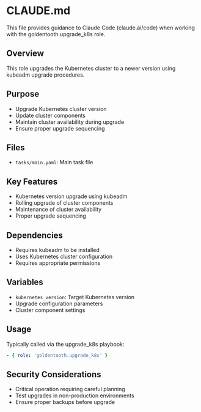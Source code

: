# CLAUDE.md

This file provides guidance to Claude Code (claude.ai/code) when working with the goldentooth.upgrade_k8s role.

## Overview

This role upgrades the Kubernetes cluster to a newer version using kubeadm upgrade procedures.

## Purpose

- Upgrade Kubernetes cluster version
- Update cluster components
- Maintain cluster availability during upgrade
- Ensure proper upgrade sequencing

## Files

- `tasks/main.yaml`: Main task file

## Key Features

- Kubernetes version upgrade using kubeadm
- Rolling upgrade of cluster components
- Maintenance of cluster availability
- Proper upgrade sequencing

## Dependencies

- Requires kubeadm to be installed
- Uses Kubernetes cluster configuration
- Requires appropriate permissions

## Variables

- `kubernetes_version`: Target Kubernetes version
- Upgrade configuration parameters
- Cluster component settings

## Usage

Typically called via the upgrade_k8s playbook:
```yaml
- { role: 'goldentooth.upgrade_k8s' }
```

## Security Considerations

- Critical operation requiring careful planning
- Test upgrades in non-production environments
- Ensure proper backups before upgrade
